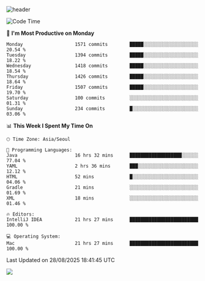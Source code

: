 ![header](https://capsule-render.vercel.app/api?type=Egg&color=timeAuto&height=300&section=header&text=PoPo&fontSize=90&animation=fadeIn)

  <!--START_SECTION:waka-->
![Code Time](http://img.shields.io/badge/Code%20Time-2%2C942%20hrs%205%20mins-blue)

📅 **I'm Most Productive on Monday** 

```text
Monday                   1571 commits        █████░░░░░░░░░░░░░░░░░░░░   20.54 % 
Tuesday                  1394 commits        █████░░░░░░░░░░░░░░░░░░░░   18.22 % 
Wednesday                1418 commits        █████░░░░░░░░░░░░░░░░░░░░   18.54 % 
Thursday                 1426 commits        █████░░░░░░░░░░░░░░░░░░░░   18.64 % 
Friday                   1507 commits        █████░░░░░░░░░░░░░░░░░░░░   19.70 % 
Saturday                 100 commits         ░░░░░░░░░░░░░░░░░░░░░░░░░   01.31 % 
Sunday                   234 commits         █░░░░░░░░░░░░░░░░░░░░░░░░   03.06 % 
```


📊 **This Week I Spent My Time On** 

```text
🕑︎ Time Zone: Asia/Seoul

💬 Programming Languages: 
Java                     16 hrs 32 mins      ███████████████████░░░░░░   77.04 % 
YAML                     2 hrs 36 mins       ███░░░░░░░░░░░░░░░░░░░░░░   12.12 % 
HTML                     52 mins             █░░░░░░░░░░░░░░░░░░░░░░░░   04.06 % 
Gradle                   21 mins             ░░░░░░░░░░░░░░░░░░░░░░░░░   01.69 % 
XML                      18 mins             ░░░░░░░░░░░░░░░░░░░░░░░░░   01.46 % 

🔥 Editors: 
IntelliJ IDEA            21 hrs 27 mins      █████████████████████████   100.00 % 

💻 Operating System: 
Mac                      21 hrs 27 mins      █████████████████████████   100.00 % 
```


 Last Updated on 28/08/2025 18:41:45 UTC
<!--END_SECTION:waka-->



<img src="https://capsule-render.vercel.app/api?type=Egg&color=timeAuto&height=300&section=footer&text=PoPo&fontSize=90&animation=fadeIn&reversal=true" />
